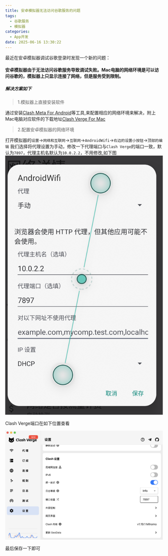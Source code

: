 ```yaml
---
title: 安卓模拟器无法访问谷歌服务的问题
tags:
  - 谷歌服务
  - 模拟器
categories:
  - App开发
date: 2025-06-16 13:30:22
---
```



最近在安卓模拟器调试谷歌登录时发现一个新的问题：
#### 安卓模拟器由于无法访问谷歌服务导致调试失败。Mac电脑的网络环境是可以访问谷歌的，模拟器上只显示连接了网络，但是服务受到限制。
<!-- more -->

##### 解决方案如下


>  1.模拟器上直接安装软件
 
 通过安装[Clash Meta For Android](https://doget-api.oopscloud.xyz/api/download?token=eyJhbGciOiJIUzI1NiJ9.eyJ1cmwiOiJodHRwczovL2dpdGh1Yi5jb20vTWV0YUN1YmVYL0NsYXNoTWV0YUZvckFuZHJvaWQvcmVsZWFzZXMvZG93bmxvYWQvdjIuMTEuNi9jbWZhLTIuMTEuNi1tZXRhLWFybTY0LXY4YS1yZWxlYXNlLmFwayJ9.iINR5UGgbhdQvrcth9-e5FDH3GRlFik9EZWGYz2AWew)等工具,来配置相应的网络环境来解决，附上Mac电脑对应软件的下载地址[Clash Verge For Mac](https://doget-api.oopscloud.xyz/api/download?token=eyJhbGciOiJIUzI1NiJ9.eyJ1cmwiOiJodHRwczovL2dpdGh1Yi5jb20vY2xhc2gtdmVyZ2UtcmV2L2NsYXNoLXZlcmdlLXJldi9yZWxlYXNlcy9kb3dubG9hZC92Mi4wLjMvQ2xhc2guVmVyZ2VfMi4wLjNfYWFyY2g2NC5kbWcifQ.kGiedHe7557dx9m3nf8MJKm5iAN-SXE9nSybV1-G4q4)
 

>2.配置安卓模拟器的网络环境

打开模拟器的```设置```->```网络和互联网```->```互联网```->```AndroidWifi```->```右边的设置小按钮```->```顶部的编辑```
我们选择将代理设置为手动，修改一下代理端口与```Clash Verge```的端口一致，默认为```7897```，代理主机名默认为```10.0.2.2```，不用修改,如下图
![link](https://github.com/Ziven-n/Blog-Back-Up/blob/master/source/picture/proxy.png)

Clash Verge端口在如下位置查看

![link](https://github.com/Ziven-n/Blog-Back-Up/blob/master/source/picture/clash.png)


最后保存一下即可